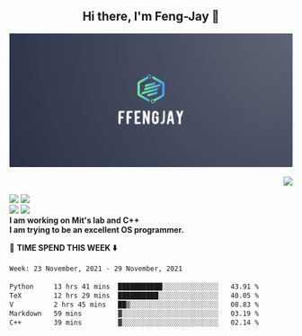 <h2 align="center"> Hi there, I'm Feng-Jay 👋 </h2>  

![](https://github.com/Feng-Jay/DataStruct/blob/master/Image/1.png)  

<img align="right" src="https://github-readme-stats.vercel.app/api?username=Feng-Jay&show_icons=true&icon_color=CE1D2D&text_color=718096&bg_color=ffffff&hide_title=true" />


&emsp;

![](https://visitor-badge.glitch.me/badge?page_id=Feng-Jay.readme)
![](https://img.shields.io/badge/Concentrate-Cpp-blue)  
![](https://img.shields.io/badge/Rust-primer-orange)
![](https://img.shields.io/badge/Target-OS-9cf)  
**I am working on Mit's lab and C++**  
**I am trying to be an excellent OS programmer.**  


📘 **TIME SPEND THIS WEEK ⬇️**
<!--START_SECTION:waka-->
```text
Week: 23 November, 2021 - 29 November, 2021

Python     13 hrs 41 mins  ███████████░░░░░░░░░░░░░░   43.91 % 
TeX        12 hrs 29 mins  ██████████░░░░░░░░░░░░░░░   40.05 % 
V          2 hrs 45 mins   ██▒░░░░░░░░░░░░░░░░░░░░░░   08.83 % 
Markdown   59 mins         ▓░░░░░░░░░░░░░░░░░░░░░░░░   03.19 % 
C++        39 mins         ▓░░░░░░░░░░░░░░░░░░░░░░░░   02.14 % 
```
<!--END_SECTION:waka-->
